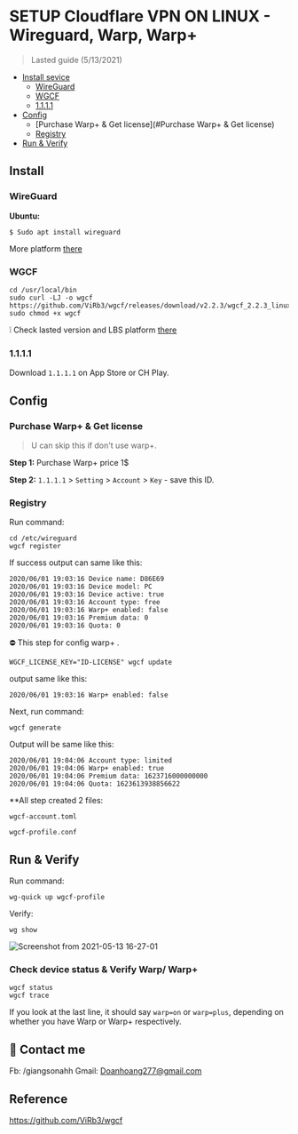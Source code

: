 # SETUP Cloudflare VPN ON LINUX - Wireguard, Warp, Warp+
> Lasted guide (5/13/2021)

- [Install sevice](#Install)
  - [WireGuard](#WireGuard)
  - [WGCF](#WGCF)
  - [1.1.1.1](#1.1.1.1)
- [Config](#Config)
  - [Purchase Warp+ & Get license](#Purchase Warp+ & Get license)
  - [Registry](#Registry)
- [Run & Verify](#Run-&-Verify)

## Install
### WireGuard
**Ubuntu:**

```
$ Sudo apt install wireguard
```
More platform [there](https://www.wireguard.com/install/)

### WGCF

```
cd /usr/local/bin
sudo curl -LJ -o wgcf https://github.com/ViRb3/wgcf/releases/download/v2.2.3/wgcf_2.2.3_linux_amd64
sudo chmod +x wgcf
```
:grey_exclamation: Check lasted version and LBS platform [there](https://github.com/ViRb3/wgcf/releases)

### 1.1.1.1
Download `1.1.1.1` on App Store or CH Play.

## Config

### Purchase Warp+ & Get license
> U can skip this if don't use warp+.

**Step 1:** Purchase Warp+ price 1$

**Step 2:** `1.1.1.1` \> `Setting` \> `Account` \> `Key` - save this ID.

### Registry
Run command:
```
cd /etc/wireguard
wgcf register
```

If success output can same like this:
```
2020/06/01 19:03:16 Device name: D86E69
2020/06/01 19:03:16 Device model: PC
2020/06/01 19:03:16 Device active: true
2020/06/01 19:03:16 Account type: free
2020/06/01 19:03:16 Warp+ enabled: false
2020/06/01 19:03:16 Premium data: 0
2020/06/01 19:03:16 Quota: 0
```

:no_entry: This step for config warp+ .
```
WGCF_LICENSE_KEY="ID-LICENSE" wgcf update
```
output same like this:
```
2020/06/01 19:03:16 Warp+ enabled: false
```

Next, run command:
```
wgcf generate
```
Output will be same like this:
```
2020/06/01 19:04:06 Account type: limited
2020/06/01 19:04:06 Warp+ enabled: true
2020/06/01 19:04:06 Premium data: 1623716000000000
2020/06/01 19:04:06 Quota: 1623613938856622
```

**All step created 2 files:

`wgcf-account.toml`

`wgcf-profile.conf`


## Run & Verify

Run command:
```
wg-quick up wgcf-profile
```
Verify:
```
wg show
```

![Screenshot from 2021-05-13 16-27-01](https://user-images.githubusercontent.com/82546097/118106699-15002080-b408-11eb-810c-f0ca3fbae4b1.png)

### Check device status & Verify Warp/ Warp+
```
wgcf status
wgcf trace
```
If you look at the last line, it should say `warp=on` or `warp=plus`, depending on whether you have Warp or Warp+ respectively.


## :postbox: Contact me
Fb: /giangsonahh
Gmail: Doanhoang277@gmail.com

## Reference
https://github.com/ViRb3/wgcf
